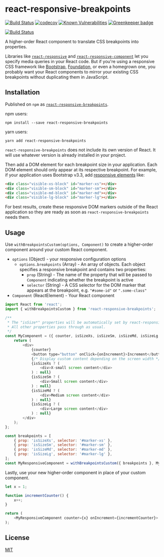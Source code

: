 # react-responsive-breakpoints

[![Build Status](https://travis-ci.org/wimpyprogrammer/react-responsive-breakpoints.svg?branch=feature%2Fautomated-builds)](https://travis-ci.org/wimpyprogrammer/react-responsive-breakpoints)
[![codecov](https://codecov.io/gh/wimpyprogrammer/react-responsive-breakpoints/branch/master/graph/badge.svg)](https://codecov.io/gh/wimpyprogrammer/react-responsive-breakpoints)
[![Known Vulnerabilities](https://snyk.io/test/github/wimpyprogrammer/react-responsive-breakpoints/badge.svg)](https://snyk.io/test/github/wimpyprogrammer/react-responsive-breakpoints)
[![Greenkeeper badge](https://badges.greenkeeper.io/wimpyprogrammer/react-responsive-breakpoints.svg)](https://greenkeeper.io/)

[![Build Status](https://saucelabs.com/browser-matrix/wimpyprogrammer.svg)](https://saucelabs.com/beta/builds/0645fda2076745e390ca9b938c2dc721)

A higher-order React component to translate CSS breakpoints into properties.

Libraries like [`react-responsive`](https://www.npmjs.com/package/react-responsive) and [`react-responsive-component`](https://www.npmjs.com/package/react-responsive-component) let you specify media queries in your React code.  But if you're using a responsive CSS framework like [Bootstrap](https://getbootstrap.com/), [Foundation](https://foundation.zurb.com/), or even a homegrown one, you probably want your React components to mirror your existing CSS breakpoints without duplicating them in JavaScript.

## Installation

Published on `npm` as [`react-responsive-breakpoints`](https://www.npmjs.com/package/react-responsive-breakpoints).

npm users:
```
npm install --save react-responsive-breakpoints
```

yarn users:
```
yarn add react-responsive-breakpoints
```

`react-responsive-breakpoints` does not include its own version of React.  It will use whatever version is already installed in your project.

Then add a DOM element for each breakpoint size in your application.  Each DOM element should only appear at its respective breakpoint.  For example, if your application uses Bootstrap v3.3, add [responsive elements](https://getbootstrap.com/docs/3.3/css/#responsive-utilities) like:

```html
<div class="visible-xs-block" id="marker-xs"></div>
<div class="visible-sm-block" id="marker-sm"></div>
<div class="visible-md-block" id="marker-md"></div>
<div class="visible-lg-block" id="marker-lg"></div>
```

For best results, create these responsive DOM markers outside of the React application so they are ready as soon as `react-responsive-breakpoints` needs them.

## Usage

Use `withBreakpointsCustom(options, Component)` to create a higher-order component around your custom React component.
- `options` (Object) - your responsive configuration options
	- `options.breakpoints` (Array) - An array of objects.  Each object specifies a responsive breakpoint and contains two properties:
		- `prop` (String) - The name of the property that will be passed to `Component` indicating whether the breakpoint is active
		- `selector` (String) - A CSS selector for the DOM marker that appears at the breakpoint, e.g. `"#some-id"` or `".some-class"`
- `Component` (ReactElement) - Your React component

```js
import React from 'react';
import { withBreakpointsCustom } from 'react-responsive-breakpoints';

/**
 * The "isSize*" properties will be automatically set by react-responsive-breakpoints.
 * All other properties pass through as usual.
 */
const MyComponent = ({ counter, isSizeXs, isSizeSm, isSizeMd, isSizeLg, onIncrement }) => {
	return (
		<div>
			{counter}
			<button type="button" onClick={onIncrement}>Increment</button>
			{/* Display custom content depending on the screen width */}
			{isSizeXs ? (
				<div>X-small screen content</div>
			) : null}
			{isSizeSm ? (
				<div>Small screen content</div>
			) : null}
			{isSizeMd ? (
				<div>Medium screen content</div>
			) : null}
			{isSizeLg ? (
				<div>Large screen content</div>
			) : null}
		</div>
	);
};

const breakpoints = [
	{ prop: 'isSizeXs', selector: '#marker-xs' },
	{ prop: 'isSizeSm', selector: '#marker-sm' },
	{ prop: 'isSizeMd', selector: '#marker-md' },
	{ prop: 'isSizeLg', selector: '#marker-lg' },
];
const MyResponsiveComponent = withBreakpointsCustom({ breakpoints }, MyComponent);
```

Lastly, use your new higher-order component in place of your custom component.

```js
let x = 1;

function incrementCounter() {
	x++;
}

return (
	<MyResponsiveComponent counter={x} onIncrement={incrementCounter}>
);
```

## License

[MIT](/LICENSE)
